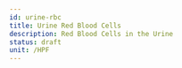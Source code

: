 ```yaml
---
id: urine-rbc
title: Urine Red Blood Cells
description: Red Blood Cells in the Urine
status: draft
unit: /HPF
---
```


